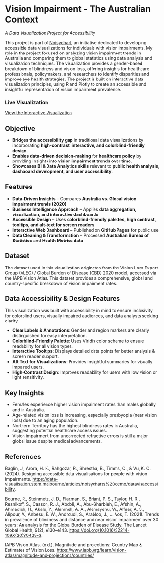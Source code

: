 # Vision Impairment - The Australian Context 
*A Data Visualization Project for Accessibility*

This project is part of [Noisychart](https://data-visualisation.stem.melbourne/articles/noisycharts%20demo/datavisaccessibility), an initiative dedicated to developing accessible data visualizations for individuals with vision impairments. My role in the project focused on analyzing vision impairment trends in Australia and comparing them to global statistics using data analysis and visualization techniques. The visualization provides a gender-based breakdown of blindness and vision loss, offering insights for healthcare professionals, policymakers, and researchers to identify disparities and improve eye health strategies.
The project is built on interactive data visualization principles, using R and Plotly to create an accessible and insightful representation of vision impairment prevalence.

### Live Visualization
[View the Interactive Visualization](https://github.com/Jingvu/Vision-Impairment-The-Australian-Context/blob/main/vision_impairment_plot.html)

## Objective
- **Bridges the accessibility gap** in traditional data visualizations by incorporating **high-contrast, interactive, and colorblind-friendly design**.
- **Enables data-driven decision-making** for **healthcare policy** by providing insights into **vision impairment trends over time**.
- **Showcases BI & Data Analytics skills** relevant to **public health analysis, dashboard development, and user accessibility**.

## Features
- **Data-Driven Insights** – Compares **Australia vs. Global vision impairment trends (2020)**  
- **Business Intelligence Approach** – Applies **data aggregation, visualization, and interactive dashboards**  
- **Accessible Design** – Uses **colorblind-friendly palettes, high contrast, tooltips, and alt-text for screen readers**  
- **Interactive Web Dashboard** – Published on **GitHub Pages** for public use  
- **Data Cleaning & Transformation** – Processed **Australian Bureau of Statistics** and **Health Metrics data**

## Dataset
The dataset used in this visualization originates from the Vision Loss Expert Group (VLEG) / Global Burden of Disease (GBD) 2020 model, accessed via the IAPB Vision Atlas. This dataset provides a comprehensive, global and country-specific breakdown of vision impairment rates.

## Data Accessibility & Design Features
This visualization was built with accessibility in mind to ensure inclusivity for colorblind users, visually impaired audiences, and data analysts seeking clarity.
- **Clear Labels & Annotations**: Gender and region markers are clearly distinguished for easy interpretation.
- **Colorblind-Friendly Palette**: Uses Viridis color scheme to ensure readability for all vision types.
- **Interactive Tooltips**: Displays detailed data points for better analysis & screen reader support.
- **Alt Text for Visualizations**: Provides insightful summaries for visually impaired users.
- **High-Contrast Design**: Improves readability for users with low vision or light sensitivity.

## Key Insights
- Females experience higher vision impairment rates than males globally and in Australia.
- Age-related vision loss is increasing, especially presbyopia (near vision loss) due to an aging population.
- Northern Territory has the highest blindness rates in Australia, suggesting potential healthcare access issues.
- Vision impairment from uncorrected refractive errors is still a major global issue despite medical advancements.

## References
Baglin, J., Arora, H. K., Rahgozar, R., Shrestha, B., Timms, C., & Vu, K. C. (2024). Designing accessible data visualisations for people with vision impairments. https://data-visualisation.stem.melbourne/articles/noisycharts%20demo/datavisaccessibility.

Bourne, R., Steinmetz, J. D., Flaxman, S., Briant, P. S., Taylor, H. R., Resnikoff, S., Casson, R. J., Abdoli, A., Abu-Gharbieh, E., Afshin, A., Ahmadieh, H., Akalu, Y., Alamneh, A. A., Alemayehu, W., Alfaar, A. S., Alipour, V., Anbesu, E. W., Androudi, S., Arabloo, J., ... Vos, T. (2021). Trends in prevalence of blindness and distance and near vision impairment over 30 years: An analysis for the Global Burden of Disease Study. The Lancet Global Health, 9(2), e130–e143. https://doi.org/10.1016/S2214-109X(20)30425-3.

IAPB Vision Atlas. (n.d.). Magnitude and projections: Country Map & Estimates of Vision Loss. https://www.iapb.org/learn/vision-atlas/magnitude-and-projections/countries/.
